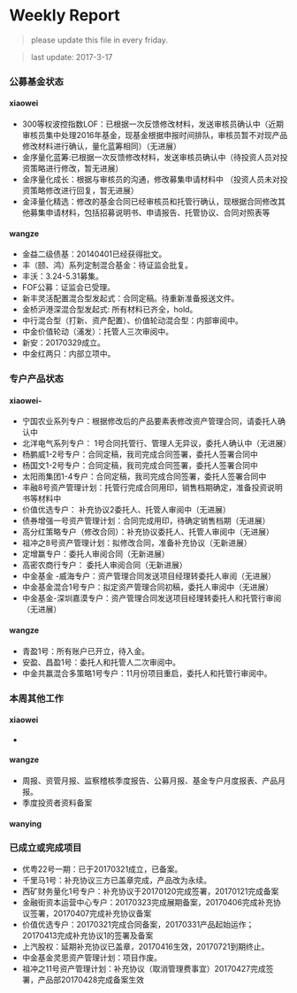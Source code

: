 # Weekly Report

>please update this file in every friday.

>last update: 2017-3-17


### 公募基金状态
#### xiaowei
- 300等权波控指数LOF：已根据一次反馈修改材料，发送审核员确认中（近期审核员集中处理2016年基金，现基金根据申报时间排队，审核员暂不对现产品修改材料进行确认，量化蓝筹相同）（无进展）
- 金序量化蓝筹:已根据一次反馈修改材料，发送审核员确认中（待投资人员对投资策略进行修改，暂无进展）
- 金序量化成长：根据与审核员的沟通，修改募集申请材料中 （投资人员未对投资策略修改进行回复，暂无进展）
- 金泽量化精选：修改的基金合同已经审核员和托管行确认，现根据合同修改其他募集申请材料，包括招募说明书、申请报告、托管协议、合同对照表等
#### wangze
- 金益二级债基：20140401已经获得批文。
- 丰（颐、鸿）系列定制混合基金：待证监会批复。
- 丰沃：3.24-5.31募集。
- FOF公募：证监会已受理。
- 新丰灵活配置混合型发起式：合同定稿。待重新准备报送文件。
- 金桥沪港深混合型发起式: 所有材料已齐全，hold。
- 中行混合型（打新、资产配置）、价值轮动混合型：内部审阅中。
- 中金价值轮动（浦发）：托管人三次审阅中。
- 新安：20170329成立。
- 中金红两只：内部立项中。

### 专户产品状态
#### xiaowei-
- 宁国农业系列专户：根据修改后的产品要素表修改资产管理合同，请委托人确认中
- 北洋电气系列专户： 1号合同托管行、管理人无异议，委托人确认中（无进展） 
- 杨鹏威1-2号专户：合同定稿，我司完成合同签署，委托人签署合同中
- 杨国文1-2号专户：合同定稿，我司完成合同签署，委托人签署合同中
- 太阳雨集团1-4专户：合同定稿，我司完成合同签署，委托人签署合同中
- 丰融8号资产管理计划：托管行完成合同用印，销售档期确定，准备投资说明书等材料中
- 价值优选专户： 补充协议2委托人、托管人审阅中（无进展） 
- 债券增强一号资产管理计划：合同完成用印，待确定销售档期（无进展） 
- 高分红策略专户（修改合同）：补充协议委托人、托管人审阅中（无进展） 
- 祖冲之8号资产管理计划：拟修改合同，准备补充协议（无新进展）
- 定增赢专户：委托人审阅合同（无新进展）
- 高密农商行专户： 委托人审阅合同（无新进展）
- 中金基金 -威海专户：资产管理合同发送项目经理转委托人审阅（无进展）
- 中金基金混合1号专户：拟定资产管理合同初稿，委托人审阅中（无进展） 
- 中金基金-深圳嘉漠专户：资产管理合同发送项目经理转委托人和托管行审阅（无进展） 

#### wangze

- 青盈1号：所有账户已开立，待入金。
- 安盈、昌盈1号：委托人和托管人二次审阅中。
- 中金共赢混合多策略1号专户：11月份项目重启，委托人和托管行审阅中。


### 本周其他工作
#### xiaowei
- 
#### wangze
- 周报、资管月报、监察稽核季度报告、公募月报、基金专户月度报表、产品月报。
- 季度投资者资料备案
#### wanying

### 已成立或完成项目
- 优粤22号一期：已于20170321成立，已备案。
- 千里马1号：补充协议三方已盖章完成，产品改为永续。 
- 西矿财务量化1号专户：补充协议于20170120完成签署，20170121完成备案
- 金融街资本运营中心专户：20170323完成展期备案，20170406完成补充协议签署，20170407完成补充协议备案
- 价值优选专户：20170321完成合同备案，20170331产品起始运作；20170413完成补充协议1的签署及备案
- 上汽股权：延期补充协议已盖章，20170416生效，20170721到期终止。
- 中金基金灵思资产管理计划：项目作废。
- 祖冲之11号资产管理计划：补充协议（取消管理费事宜）20170427完成签署，产品部20170428完成备案生效 
